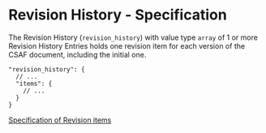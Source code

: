 # Revision History - Specification

The Revision History (`revision_history`) with value type `array` of 1 or more Revision History Entries holds one
revision item for each version of the CSAF document, including the initial one.

```
"revision_history": {
  // ...
  "items": {
    // ...
  }
}
```

[Specification of Revision items](revision_history/revision-spec.en.md)
